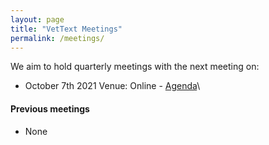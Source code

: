 ```yaml
---
layout: page
title: "VetText Meetings"
permalink: /meetings/
---
```

We aim to hold quarterly meetings with the next meeting on:
- October 7th 2021 Venue: Online - [Agenda](meetings/07102021/agenda.md)\
#### Previous meetings
- None
